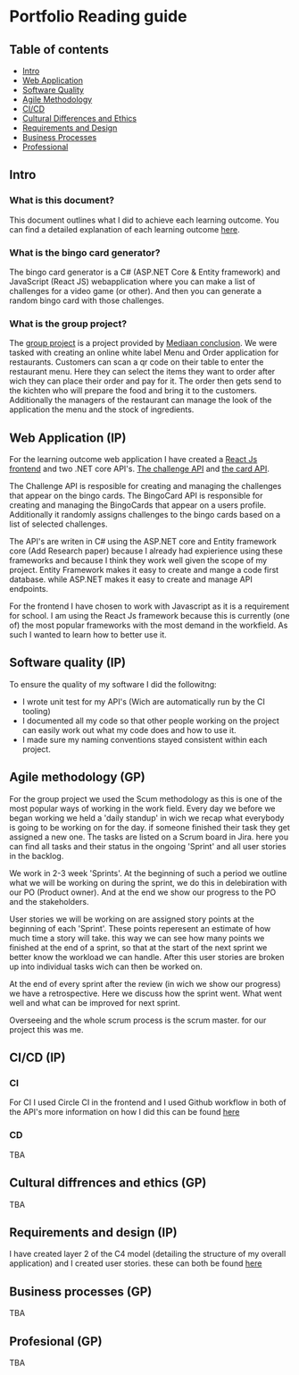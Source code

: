 # Portfolio Reading guide

## Table of contents
- [Intro](#Intro)
- [Web Application](#Web-application)
- [Software Quality](#Software-quality)
- [Agile Methodology](#Agile-methodology)
- [CI/CD](#CI/CD)
- [Cultural Differences and Ethics](#Cultural-differences-and-ethics)
- [Requirements and Design](#Requirements-and-design)
- [Business Processes](#Business-processes)
- [Professional](#Professional)

## Intro
### What is this document?

This document outlines what I did to achieve each learning outcome.
You can find a detailed explanation of each learning outcome [here](https://github.com/BingoCardGenerator/Documentation/blob/main/dict/Learning%20Outcomes.md).

### What is the bingo card generator?
The bingo card generator is a C# (ASP.NET Core & Entity framework) and JavaScript (React JS) webapplication where you can make a list of challenges for a video game (or other). And then you can generate a random bingo card with those challenges.

### What is the group project?
The [group project](https://github.com/Modus-1) is a project provided by [Mediaan conclusion](https://www.conclusion.nl/mediaan). We were tasked with creating an online white label Menu and Order application for restaurants. 
Customers can scan a qr code on their table to enter the restaurant menu. Here they can select the items they want to order after wich they can place their order and pay for it. The order then gets send to the kichten who will prepare the food and bring it to the customers. 
Additionally the managers of the restaurant can manage the look of the application the menu and the stock of ingredients.

## Web Application (IP)
For the learning outcome web application I have created a [React Js frontend](https://github.com/BingoCardGenerator/CardGenFrontend) and two .NET core API's. [The challenge API](https://github.com/BingoCardGenerator/ChallengeAPI) and [the card API](https://github.com/BingoCardGenerator/CardAPI).

The Challenge API is resposible for creating and managing the challenges that appear on the bingo cards. 
The BingoCard API is responsible for creating and managing the BingoCards that appear on a users profile. Additionally it randomly assigns challenges to the bingo cards based on a list of selected challenges.

The API's are writen in C# using the ASP.NET core and Entity framework core (Add Research paper) because I already had expierience using these frameworks and because I think they work well given the scope of my project. Entity Framework makes it easy to create and mange a code first database. while ASP.NET makes it easy to create and manage API endpoints.     

For the frontend I have chosen to work with Javascript as it is a requirement for school. I am using the React Js framework because this is currently (one of) the most popular frameworks with the most demand in the workfield. As such I wanted to learn how to better use it. 

## Software quality (IP)
To ensure the quality of my software I did the followitng:

- I wrote unit test for my API's (Wich are automatically run by the CI tooling)
- I documented all my code so that other people working on the project can easily work out what my code does and how to use it.
- I made sure my naming conventions stayed consistent within each project.

## Agile methodology (GP)
For the group project we used the Scum methodology as this is one of the most popular ways of working in the work field.
Every day we before we began working we held a 'daily standup' in wich we recap what everybody is going to be working on for the day. if someone finished their task they get assigned a new one. 
The tasks are listed on a Scrum board in Jira. here you can find all tasks and their status in the ongoing 'Sprint' and all user stories in the backlog.

We work in 2-3 week 'Sprints'. At the beginning of such a period we outline what we will be working on during the sprint, we do this in delebiration with our PO (Product owner). And at the end we show our progress to the PO and the stakeholders. 

User stories we will be working on are assigned story points at the beginning of each 'Sprint'. These points reperesent an estimate of how much time a story will take. this way we can see how many points we finished at the end of a sprint, so that at the start of the next sprint we better know the workload we can handle. 
After this user stories are broken up into individual tasks wich can then be worked on. 

At the end of every sprint after the review (in wich we show our progress) we have a retrospective. Here we discuss how the sprint went. What went well and what can be improved for next sprint.

Overseeing and the whole scrum process is the scrum master. for our project this was me. 


## CI/CD (IP)

### CI
For CI I used Circle CI in the frontend and I used Github workflow in both of the API's more information on how I did this can be found [here](https://github.com/BingoCardGenerator/Documentation/blob/main/Proof/Ci.md)

### CD
TBA

## Cultural diffrences and ethics (GP)
TBA

## Requirements and design (IP)
I have created layer 2 of the C4 model (detailing the structure of my overall application) and I created user stories. these can both be found [here](https://github.com/BingoCardGenerator/Documentation/blob/main/Proof/User%20stories%20and%20C4%20model.md)

## Business processes (GP)
TBA

## Profesional (GP)
TBA
